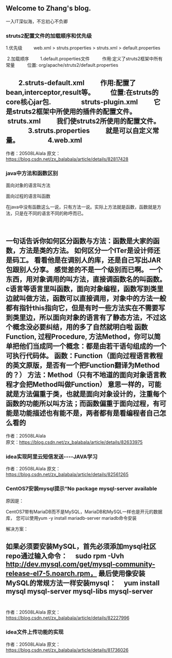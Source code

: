 ## Welcome to Zhang's blog.

一入IT深似海，不忘初心不负卿

### struts2配置文件的加载顺序和优先级

1.优先级
        web.xml > struts.properties > struts.xml > default.properties


 2.加载顺序
        1.default.properties文件 
        作用:定义了struts2框架中所有常量 
        位置: org/apache/struts2/default.properties

        2.struts-default.xml 
        作用:配置了bean,interceptor,result等。 
        位置:在struts的core核心jar包. 
        
        struts-plugin.xml 
        它是struts2框架中所使用的插件的配置文件。
        
        struts.xml 
        我们使struts2所使用的配置文件。
        
        3.struts.properties 
        就是可以自定义常量。
        
        4.web.xml
--------------------- 
作者：20508LAlala 
原文：https://blog.csdn.net/zx_balabala/article/details/82817428 

### java中方法和函数区别

面向对象的语言叫方法

面向过程的语言叫函数

在java中没有函数这么一说，只有方法一说。实际上方法就是函数，函数就是方法，只是在不同的语言不同的称呼而已。

 

一句话告诉你如何区分函数与方法：函数是大家的函数，方法是类的方法。
如何区分一个ITer是设计师还是码工。
看看他是在调别人的库，还是自己写出JAR包跟别人分享。
感觉差的不是一个级别而已啊。
一个东西，用对象调用的叫方法，直接调函数名的叫函数。
c语言等语言里叫函数，面向对象编程，函数写到类里边就叫做方法，函数可以直接调用，对象中的方法一般都有指针this指向它，但是有时一些方法实在不需要写到类里边，所以面向对象的语言有了静态方法，不过这个概念没必要纠结，用的多了自然就明白啦
函数Function, 过程Procedure, 方法Method，你可以简单把他们当成同一个概念：都是由若干语句组成的一个可执行代码体。
函数：Function（面向过程语言教程的英文原版，是否有一个把Function翻译为Method的？）
方法：Method（只有不地道的面向对象语言教程才会把Method叫做Function）
意思一样的，可能就是方法偏重于类，也就是面向对象设计的，注重每个函数的功能所以叫方法；而函数偏重于面向过程，有可能是功能描述也有能不是，两者都有是看编程者自己怎么看的
--------------------- 
作者：20508LAlala  
原文：https://blog.csdn.net/zx_balabala/article/details/82633975 

### idea实现阿里云短信发送----JAVA学习

作者：20508LAlala 
原文：https://blog.csdn.net/zx_balabala/article/details/82561265 

### CentOS7安装mysql提示“No package mysql-server available

原因是：

CentOS7带有MariaDB而不是MySQL，MariaDB和MySQL一样也是开元的数据库，
您可以使用yum -y install mariadb-server mariadb命令安装

解决方案：

如果必须要安装MySQL，首先必须添加mysql社区repo通过输入命令：
    sudo rpm -Uvh http://dev.mysql.com/get/mysql-community-release-el7-5.noarch.rpm，
最后使用像安装MySQL的常规方法一样安装mysql：
    yum install mysql mysql-server mysql-libs mysql-server             
--------------------- 
作者：20508LAlala 
原文：https://blog.csdn.net/zx_balabala/article/details/82227996 

### idea文件上传功能的实现

作者：20508LAlala 
原文：https://blog.csdn.net/zx_balabala/article/details/81736026 




